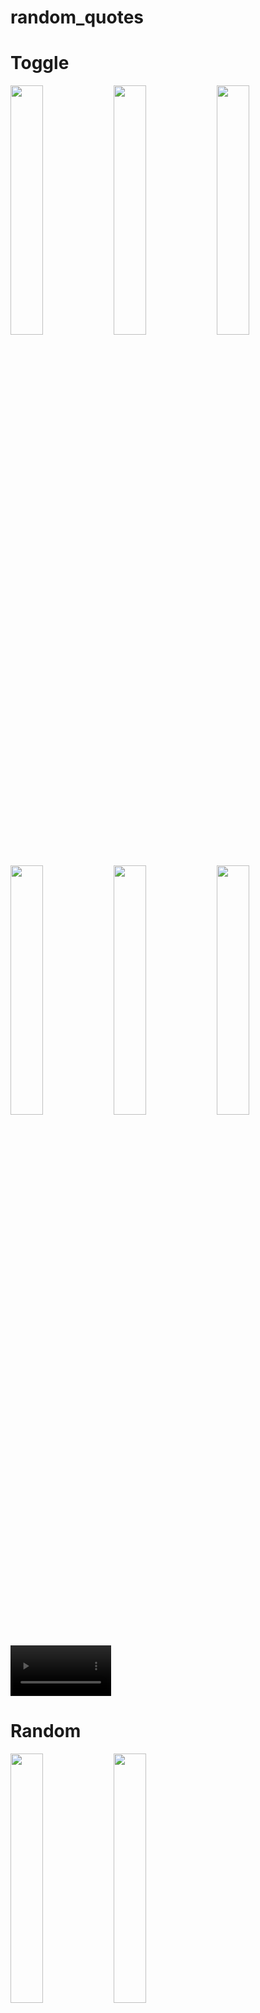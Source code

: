 # random_quotes
# Toggle
<p>
  <img src ="https://github.com/prachis70/random_quotes/assets/149580593/5125a603-97c8-41a7-88c0-84a4283d77f4" heigth=22% width=32%>
  <img src ="https://github.com/prachis70/random_quotes/assets/149580593/6f52ebd0-9127-4e7b-b5f2-4b3364901ee8"heigth=22% width=32%>
  <img src ="https://github.com/prachis70/random_quotes/assets/149580593/cdcbef48-44f1-4d35-a413-e6d8efc737aa" heigth=22% width=32%>
  <img src ="https://github.com/prachis70/random_quotes/assets/149580593/56e31447-db35-401b-8eaa-a37c60b73294" heigth=22% width=32%>
  <img src ="https://github.com/prachis70/random_quotes/assets/149580593/ae8689f8-3e24-4478-be8b-9527891ee825" heigth=22% width=32%>
  <img src="https://github.com/prachis70/random_quotes/assets/149580593/67568205-9ef0-4438-b86d-9c2fccb643bd" heigth=22% width=32%>
  <video src = ""heigth=22% width=32%>
</p>

# Random
<p>
   <img src ="https://github.com/prachis70/random_quotes/assets/149580593/5125a603-97c8-41a7-88c0-84a4283d77f4" heigth=22% width=32%>
  <img src ="https://github.com/prachis70/random_quotes/assets/149580593/6f52ebd0-9127-4e7b-b5f2-4b3364901ee8"heigth=22% width=32%>
</p>
